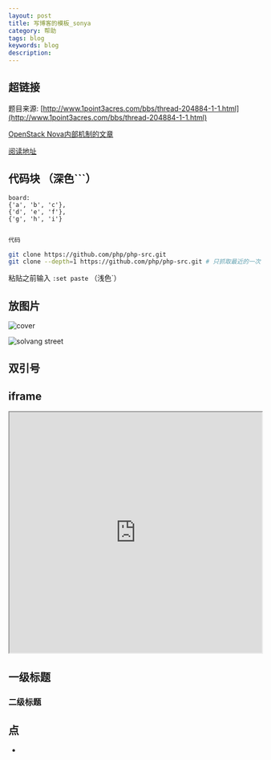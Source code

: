 ```yaml
---
layout: post
title: 写博客的模板_sonya
category: 帮助
tags: blog 
keywords: blog
description: 
---
```


## 超链接

题目来源: [http://www.1point3acres.com/bbs/thread-204884-1-1.html](http://www.1point3acres.com/bbs/thread-204884-1-1.html)

[OpenStack Nova内部机制的文章](/2012/11/08/openstack-nova-internal.html)

[阅读地址](http://git-scm.com/book)


## 代码块 （深色```）

```
board:
{'a', 'b', 'c'},
{'d', 'e', 'f'},
{'g', 'h', 'i'}

```


```java

代码

```

```bash
git clone https://github.com/php/php-src.git
git clone --depth=1 https://github.com/php/php-src.git # 只抓取最近的一次 commit
```

粘贴之前输入 `:set paste`  （浅色`）


## 放图片 

![cover](http://7u2ho6.com1.z0.glb.clouddn.com/book-pro-git.jpg)

![solvang street](http://7u2ho6.com1.z0.glb.clouddn.com/life-solvang-street.jpg)


## 双引号

> 

## iframe

<iframe src="https://www.google.com/maps/d/u/0/embed?mid=1FadF4B2t3FgsHtqGSb507bNdeaA" width="100%" height="480"></iframe>

## 一级标题
### 二级标题

## 点
- 